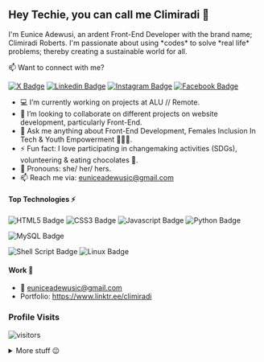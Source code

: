 ## Hey Techie, you can call me Climiradi 👋

I'm Eunice Adewusi, an ardent Front-End Developer with the brand name; Climiradi Roberts. I'm passionate about using \*codes\* to solve \*real life\* problems; thereby creating a sustainable world for all.

:mailbox: Want to connect with me?

[![X Badge](https://img.shields.io/badge/-TechieClimi_-1ca0f1?style=flat&labelColor=1ca0f1&logo=x&logoColor=white)](https://x.com/TechieClimi_) [![Linkedin Badge](https://img.shields.io/badge/-Eunice_Adewusi-0e76a8?style=flat&labelColor=0e76a8&logo=linkedin&logoColor=white)](https://www.linkedin.com/in/euniceadewusic/) [![Instagram Badge](https://img.shields.io/badge/-climiradiroberts-e84393?style=flat&labelColor=e84393&logo=instagram&logoColor=white)](https://instagram.com/climiradiroberts) [![Facebook Badge](https://img.shields.io/badge/-Climiradi_Roberts-3b5998?style=flat&labelColor=3b5998&logo=facebook&logoColor=white)](https://facebook.com/climiradi)

- 💻 I’m currently working on projects at ALU // Remote.
- 💞️ I’m looking to collaborate on different projects on website development, particularly Front-End.
- 💬 Ask me anything about Front-End Development, Females Inclusion In Tech & Youth Empowerment 👩‍🎓👩‍.
- ⚡ Fun fact: I love participating in changemaking activities (SDGs), volunteering & eating chocolates 🍫.
- 👀 Pronouns: she/ her/ hers.
- 📫 Reach me via: euniceadewusic@gmail.com

#### Top Technologies ⚡️

![HTML5 Badge](https://img.shields.io/badge/-html5-E34F26?style=for-the-badge&labelColor=black&logo=html5&logoColor=E34F26) ![CSS3 Badge](https://img.shields.io/badge/-css3-1572B6?style=for-the-badge&labelColor=black&logo=css3&logoColor=1572B6) ![Javascript Badge](https://img.shields.io/badge/-Javascript-F0DB4F?style=for-the-badge&labelColor=black&logo=javascript&logoColor=F0DB4F) ![Python Badge](https://img.shields.io/badge/-python-1572B6?style=for-the-badge&labelColor=black&logo=python&logoColor=1572B6)

![MySQL Badge](https://img.shields.io/badge/MySQL-4479A1?style=for-the-badge&logo=mysql&logoColor=white)

![Shell Script Badge](https://img.shields.io/badge/shell_script-%23121011.svg?style=for-the-badge&logo=gnu-bash&logoColor=white) ![Linux Badge](https://img.shields.io/badge/Linux-FCC624?style=for-the-badge&logo=linux&logoColor=black)

#### Work 💼

- :email: euniceadewusic@gmail.com
- Portfolio: https://www.linktr.ee/climiradi

### Profile Visits

![visitors](https://komarev.com/ghpvc/?username=eadewusic)


<details>
<summary>
  More stuff 😉 
</summary>

#### Coderank Stats 😅
![Coderank Stats](https://cr-ss-service.azurewebsites.net/api/ScreenShot?widget=summary&username=climiradiroberts)

#### Github Stats 😁
![Github stats](https://github-readme-stats.vercel.app/api?username=eadewusic&count_private=true&theme=dark&hide=contribs,issues)

#### Wakatime Stats 🚶🏾‍♂️ 
![Wakatime Stats](https://wakatime.com/share/@f05dbbcc-977a-4174-affa-e3903e02de84/76eff073-16c2-4bc8-a571-83bcfa6614ba.svg)

</details>


